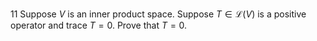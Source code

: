 11 Suppose $V$ is an inner product space. Suppose $T \in \mathcal{L}(V)$ is a positive operator and trace $T=0$. Prove that $T=0$.
